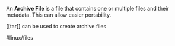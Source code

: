 An **Archive File** is a file that contains one or multiple files and their metadata. This can allow easier portability.

[[tar]] can be used to create archive files

#linux/files